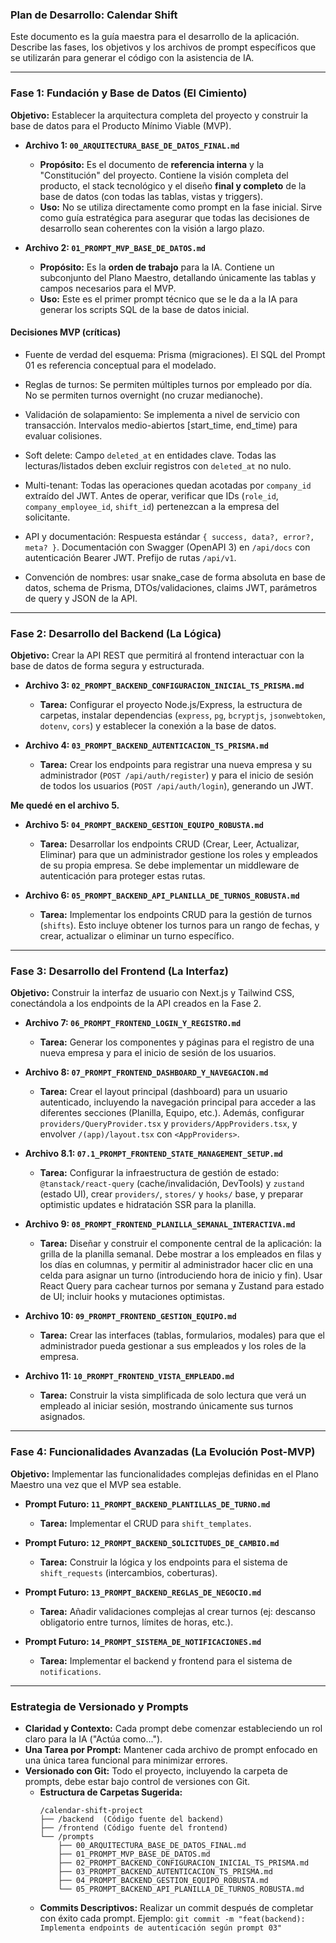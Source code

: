 ### **Plan de Desarrollo: Calendar Shift**

Este documento es la guía maestra para el desarrollo de la aplicación. Describe las fases, los objetivos y los archivos de prompt específicos que se utilizarán para generar el código con la asistencia de IA.

---

### **Fase 1: Fundación y Base de Datos (El Cimiento)**

**Objetivo:** Establecer la arquitectura completa del proyecto y construir la base de datos para el Producto Mínimo Viable (MVP).

*   **Archivo 1: `00_ARQUITECTURA_BASE_DE_DATOS_FINAL.md`**
    *   **Propósito:** Es el documento de **referencia interna** y la "Constitución" del proyecto. Contiene la visión completa del producto, el stack tecnológico y el diseño **final y completo** de la base de datos (con todas las tablas, vistas y triggers).
    *   **Uso:** No se utiliza directamente como prompt en la fase inicial. Sirve como guía estratégica para asegurar que todas las decisiones de desarrollo sean coherentes con la visión a largo plazo.

*   **Archivo 2: `01_PROMPT_MVP_BASE_DE_DATOS.md`**
    *   **Propósito:** Es la **orden de trabajo** para la IA. Contiene un subconjunto del Plano Maestro, detallando únicamente las tablas y campos necesarios para el MVP.
    *   **Uso:** Este es el primer prompt técnico que se le da a la IA para generar los scripts SQL de la base de datos inicial.

#### Decisiones MVP (críticas)

- Fuente de verdad del esquema: Prisma (migraciones). El SQL del Prompt 01 es referencia conceptual para el modelado.
- Reglas de turnos: Se permiten múltiples turnos por empleado por día. No se permiten turnos overnight (no cruzar medianoche).
- Validación de solapamiento: Se implementa a nivel de servicio con transacción. Intervalos medio-abiertos [start_time, end_time) para evaluar colisiones.
- Soft delete: Campo `deleted_at` en entidades clave. Todas las lecturas/listados deben excluir registros con `deleted_at` no nulo.
- Multi-tenant: Todas las operaciones quedan acotadas por `company_id` extraído del JWT. Antes de operar, verificar que IDs (`role_id`, `company_employee_id`, `shift_id`) pertenezcan a la empresa del solicitante.
- API y documentación: Respuesta estándar `{ success, data?, error?, meta? }`. Documentación con Swagger (OpenAPI 3) en `/api/docs` con autenticación Bearer JWT. Prefijo de rutas `/api/v1`.

- Convención de nombres: usar snake_case de forma absoluta en base de datos, schema de Prisma, DTOs/validaciones, claims JWT, parámetros de query y JSON de la API.

---

### **Fase 2: Desarrollo del Backend (La Lógica)**

**Objetivo:** Crear la API REST que permitirá al frontend interactuar con la base de datos de forma segura y estructurada.

*   **Archivo 3: `02_PROMPT_BACKEND_CONFIGURACION_INICIAL_TS_PRISMA.md`**
    *   **Tarea:** Configurar el proyecto Node.js/Express, la estructura de carpetas, instalar dependencias (`express`, `pg`, `bcryptjs`, `jsonwebtoken`, `dotenv`, `cors`) y establecer la conexión a la base de datos.

*   **Archivo 4: `03_PROMPT_BACKEND_AUTENTICACION_TS_PRISMA.md`**
    *   **Tarea:** Crear los endpoints para registrar una nueva empresa y su administrador (`POST /api/auth/register`) y para el inicio de sesión de todos los usuarios (`POST /api/auth/login`), generando un JWT.

**Me quedé en el archivo 5.**
*   **Archivo 5: `04_PROMPT_BACKEND_GESTION_EQUIPO_ROBUSTA.md`**
    *   **Tarea:** Desarrollar los endpoints CRUD (Crear, Leer, Actualizar, Eliminar) para que un administrador gestione los roles y empleados de su propia empresa. Se debe implementar un middleware de autenticación para proteger estas rutas.

*   **Archivo 6: `05_PROMPT_BACKEND_API_PLANILLA_DE_TURNOS_ROBUSTA.md`**
    *   **Tarea:** Implementar los endpoints CRUD para la gestión de turnos (`shifts`). Esto incluye obtener los turnos para un rango de fechas, y crear, actualizar o eliminar un turno específico.

---

### **Fase 3: Desarrollo del Frontend (La Interfaz)**

**Objetivo:** Construir la interfaz de usuario con Next.js y Tailwind CSS, conectándola a los endpoints de la API creados en la Fase 2.

*   **Archivo 7: `06_PROMPT_FRONTEND_LOGIN_Y_REGISTRO.md`**
    *   **Tarea:** Generar los componentes y páginas para el registro de una nueva empresa y para el inicio de sesión de los usuarios.

*   **Archivo 8: `07_PROMPT_FRONTEND_DASHBOARD_Y_NAVEGACION.md`**
    *   **Tarea:** Crear el layout principal (dashboard) para un usuario autenticado, incluyendo la navegación principal para acceder a las diferentes secciones (Planilla, Equipo, etc.). Además, configurar `providers/QueryProvider.tsx` y `providers/AppProviders.tsx`, y envolver `/(app)/layout.tsx` con `<AppProviders>`.

*   **Archivo 8.1: `07.1_PROMPT_FRONTEND_STATE_MANAGEMENT_SETUP.md`**
    *   **Tarea:** Configurar la infraestructura de gestión de estado: `@tanstack/react-query` (cache/invalidación, DevTools) y `zustand` (estado UI), crear `providers/`, `stores/` y `hooks/` base, y preparar optimistic updates e hidratación SSR para la planilla.

*   **Archivo 9: `08_PROMPT_FRONTEND_PLANILLA_SEMANAL_INTERACTIVA.md`**
    *   **Tarea:** Diseñar y construir el componente central de la aplicación: la grilla de la planilla semanal. Debe mostrar a los empleados en filas y los días en columnas, y permitir al administrador hacer clic en una celda para asignar un turno (introduciendo hora de inicio y fin). Usar React Query para cachear turnos por semana y Zustand para estado de UI; incluir hooks y mutaciones optimistas.

*   **Archivo 10: `09_PROMPT_FRONTEND_GESTION_EQUIPO.md`**
    *   **Tarea:** Crear las interfaces (tablas, formularios, modales) para que el administrador pueda gestionar a sus empleados y los roles de la empresa.

*   **Archivo 11: `10_PROMPT_FRONTEND_VISTA_EMPLEADO.md`**
    *   **Tarea:** Construir la vista simplificada de solo lectura que verá un empleado al iniciar sesión, mostrando únicamente sus turnos asignados.

---

### **Fase 4: Funcionalidades Avanzadas (La Evolución Post-MVP)**

**Objetivo:** Implementar las funcionalidades complejas definidas en el Plano Maestro una vez que el MVP sea estable.

*   **Prompt Futuro: `11_PROMPT_BACKEND_PLANTILLAS_DE_TURNO.md`**
    *   **Tarea:** Implementar el CRUD para `shift_templates`.

*   **Prompt Futuro: `12_PROMPT_BACKEND_SOLICITUDES_DE_CAMBIO.md`**
    *   **Tarea:** Construir la lógica y los endpoints para el sistema de `shift_requests` (intercambios, coberturas).

*   **Prompt Futuro: `13_PROMPT_BACKEND_REGLAS_DE_NEGOCIO.md`**
    *   **Tarea:** Añadir validaciones complejas al crear turnos (ej: descanso obligatorio entre turnos, límites de horas, etc.).

*   **Prompt Futuro: `14_PROMPT_SISTEMA_DE_NOTIFICACIONES.md`**
    *   **Tarea:** Implementar el backend y frontend para el sistema de `notifications`.

---

### **Estrategia de Versionado y Prompts**

*   **Claridad y Contexto:** Cada prompt debe comenzar estableciendo un rol claro para la IA ("Actúa como...").
*   **Una Tarea por Prompt:** Mantener cada archivo de prompt enfocado en una única tarea funcional para minimizar errores.
*   **Versionado con Git:** Todo el proyecto, incluyendo la carpeta de prompts, debe estar bajo control de versiones con Git.
    *   **Estructura de Carpetas Sugerida:**
        ```
        /calendar-shift-project
        ├── /backend  (Código fuente del backend)
        ├── /frontend (Código fuente del frontend)
        └── /prompts
            ├── 00_ARQUITECTURA_BASE_DE_DATOS_FINAL.md
            ├── 01_PROMPT_MVP_BASE_DE_DATOS.md
            ├── 02_PROMPT_BACKEND_CONFIGURACION_INICIAL_TS_PRISMA.md
            ├── 03_PROMPT_BACKEND_AUTENTICACION_TS_PRISMA.md
            ├── 04_PROMPT_BACKEND_GESTION_EQUIPO_ROBUSTA.md
            └── 05_PROMPT_BACKEND_API_PLANILLA_DE_TURNOS_ROBUSTA.md
        ```
    *   **Commits Descriptivos:** Realizar un commit después de completar con éxito cada prompt. Ejemplo: `git commit -m "feat(backend): Implementa endpoints de autenticación según prompt 03"`